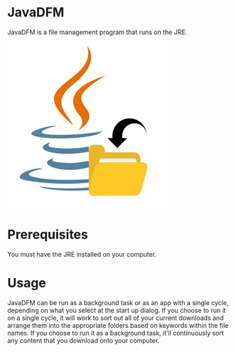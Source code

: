 # JavaDFM
JavaDFM is a file management program that runs on the JRE.
![JDFM Logo](JavaDFMIcon.png)
# Prerequisites
You must have the JRE installed on your computer.
# Usage
JavaDFM can be run as a background task or as an app with a single cycle, depending on what you select at the start up dialog. If you choose to run it on a single cycle, it will work to sort out all of your current downloads and arrange them into the appropriate folders based on keywords within the file names. If you choose to run it as a background task, it'll continuously sort any content that you download onto your computer. 
